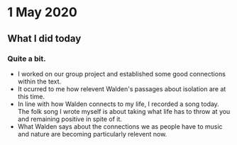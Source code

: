 # 1 May 2020

## What I did today

### Quite a bit.

- I worked on our group project and established some good connections within the text.
- It ocurred to me how relevent Walden's passages about isolation are at this time.
- In line with how Walden connects to my life, I recorded a song today. The folk song I wrote myself is about taking what life has to throw at you and remaining positive in spite of it.
- What Walden says about the connections we as people have to music and nature are becoming particularly relevent now.
